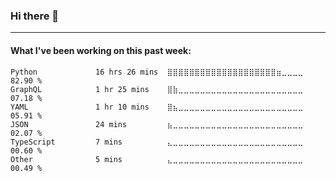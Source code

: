 ### Hi there 👋


<!--[![JMiltier's github stats](https://github-readme-stats.vercel.app/api?username=JMiltier&count_private=true&custom_title=Github%20Stats&theme=vue&show_icons&include_all_commits=true&hide=stars,issues&layout=compact&show_icons&hide_border=true&count_private&icon_color=33bef4&title_color=33bef4)](https://github.com/JMiltier)  -->

<!--[![JMiltier's Top Langs](https://github-readme-stats.vercel.app/api/top-langs/?username=JMiltier&count_private&layout=compact&langs_count=10&hide=html,makefile,rich%20text%20format,css,dockerfile&theme=solarized-light&hide_border=true)](https://github.com/JMiltier) -->


---
#### What I've been working on this past week:
<!-- [![JMiltier's wakatime stats](https://github-readme-stats.vercel.app/api/wakatime?username=JMiltier&hide=html&layout=compact&theme=graywhite&hide_border=true)](https://github.com/JMiltier) -->
<!--START_SECTION:waka-->

```text
Python             16 hrs 26 mins  ⣿⣿⣿⣿⣿⣿⣿⣿⣿⣿⣿⣿⣿⣿⣿⣿⣿⣿⣿⣿⣶⣀⣀⣀⣀   82.90 %
GraphQL            1 hr 25 mins    ⣿⣷⣀⣀⣀⣀⣀⣀⣀⣀⣀⣀⣀⣀⣀⣀⣀⣀⣀⣀⣀⣀⣀⣀⣀   07.18 %
YAML               1 hr 10 mins    ⣿⣦⣀⣀⣀⣀⣀⣀⣀⣀⣀⣀⣀⣀⣀⣀⣀⣀⣀⣀⣀⣀⣀⣀⣀   05.91 %
JSON               24 mins         ⣦⣀⣀⣀⣀⣀⣀⣀⣀⣀⣀⣀⣀⣀⣀⣀⣀⣀⣀⣀⣀⣀⣀⣀⣀   02.07 %
TypeScript         7 mins          ⣄⣀⣀⣀⣀⣀⣀⣀⣀⣀⣀⣀⣀⣀⣀⣀⣀⣀⣀⣀⣀⣀⣀⣀⣀   00.60 %
Other              5 mins          ⣄⣀⣀⣀⣀⣀⣀⣀⣀⣀⣀⣀⣀⣀⣀⣀⣀⣀⣀⣀⣀⣀⣀⣀⣀   00.49 %
```

<!--END_SECTION:waka-->



<!--
**JMiltier/JMiltier** is a ✨ _special_ ✨ repository because its `README.md` (this file) appears on your GitHub profile.


Here are some ideas to get you started:

- 🔭 I’m currently working on ...
- 🌱 I’m currently learning ...
- 👯 I’m looking to collaborate on ...
- 🤔 I’m looking for help with ...
- 💬 Ask me about ...
- 📫 How to reach me: ...
- 😄 Pronouns: ...
- ⚡ Fun fact: ...
-->
